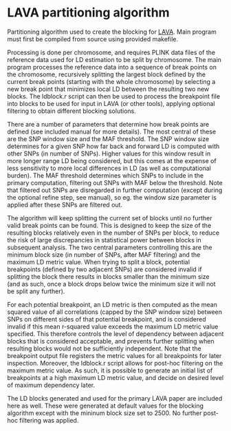 # LAVA partitioning algorithm
Partitioning algorithm used to create the blocking for [LAVA](https://github.com/josefin-werme/lava). Main program must first be compiled from source using provided makefile.

Processing is done per chromosome, and requires PLINK data files of the reference data used for LD estimation to be split by chromosome. The main program processes the reference data into a sequence of break points on the chromosome, recursively splitting the largest block defined by the current break points (starting with the whole chromosome) by selecting a new break point that minimizes local LD between the resulting two new blocks. The ldblock.r script can then be used to process the breakpoint file into blocks to be used for input in LAVA (or other tools), applying optional filtering to obtain different blocking solutions. 

There are a number of parameters that determine how break points are defined (see included manual for more details). The most central of these are the SNP window size and the MAF threshold. The SNP window size determines for a given SNP how far back and forward LD is computed with other SNPs (in number of SNPs). Higher values for this window result in more longer range LD being considered, but this comes at the expense of less sensitivity to more local differences in LD (as well as computational burden). The MAF threshold determines which SNPs to include in the primary computation, filtering out SNPs with MAF below the threshold. Note that filtered out SNPs are disregarded in further computation (except during the optional refine step, see manual), so eg. the window size parameter is applied after these SNPs are filtered out.

The algorithm will keep splitting the current set of blocks until no further valid break points can be found. This is designed to keep the size of the resulting blocks relatively even in the number of SNPs per block, to reduce the risk of large discrepancies in statistical power between blocks in subsequent analysis. The two central parameters controlling this are the minimum block size (in number of SNPs, after MAF filtering) and the maximum LD metric value. When trying to split a block, potential breakpoints (defined by two adjacent SNPs) are considered invalid if splitting the block there results in blocks smaller than the minimum size (and as such, once a block drops below twice the minimum size it will not be split any further). 

For each potential breakpoint, an LD metric is then computed as the mean squared value of all correlations (capped by the SNP window size) between SNPs on different sides of that potential breakpoint, and is considered invalid if this mean r-squared value exceeds the maximum LD metric value specified. This therefore controls the level of dependency between adjacent blocks that is considered acceptable, and prevents further splitting when resulting blocks would not be sufficiently independent. Note that the breakpoint output file registers the metric values for all breakpoints for later inspection. Moreover, the ldblock.r script allows for post-hoc filtering on the maximum metric value. As such, it is possible to generate an initial list of breakpoints at a high maximum LD metric value, and decide on desired level of maximum dependency later. 

The LD blocks generated and used for the primary LAVA paper are included here as well. These were generated at default values for the blocking algorithm except with the mininum block size set to 2500. No further post-hoc filtering was applied. 
